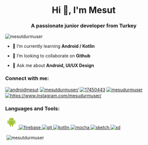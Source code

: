 <h1 align="center">Hi 👋, I'm Mesut</h1>
<h3 align="center">A passionate junior developer from Turkey</h3>

<p align="left"> <img src="https://komarev.com/ghpvc/?username=mesutdurmuser&label=Profile%20views&color=0e75b6&style=flat" alt="mesutdurmuser" /> </p>

- 🌱 I’m currently learning **Android / Kotlin**

- 👯 I’m looking to collaborate on **Github**

- 💬 Ask me about **Android, UI/UX Design**

<h3 align="left">Connect with me:</h3>
<p align="left">
<a href="https://twitter.com/androidmesut" target="blank"><img align="center" src="https://raw.githubusercontent.com/rahuldkjain/github-profile-readme-generator/master/src/images/icons/Social/twitter.svg" alt="androidmesut" height="30" width="40" /></a>
<a href="https://linkedin.com/in/mesutdurmuser/" target="blank"><img align="center" src="https://raw.githubusercontent.com/rahuldkjain/github-profile-readme-generator/master/src/images/icons/Social/linked-in-alt.svg" alt="mesutdurmuser/" height="30" width="40" /></a>
<a href="https://stackoverflow.com/users/17450443" target="blank"><img align="center" src="https://raw.githubusercontent.com/rahuldkjain/github-profile-readme-generator/master/src/images/icons/Social/stack-overflow.svg" alt="17450443" height="30" width="40" /></a>
<a href="https://fb.com/mesudurmuser" target="blank"><img align="center" src="https://raw.githubusercontent.com/rahuldkjain/github-profile-readme-generator/master/src/images/icons/Social/facebook.svg" alt="mesudurmuser" height="30" width="40" /></a>
<a href="https://www.instagram.com/mesudurmuser/" target="blank"><img align="center" src="https://raw.githubusercontent.com/rahuldkjain/github-profile-readme-generator/master/src/images/icons/Social/instagram.svg" alt="https://www.instagram.com/mesudurmuser/" height="30" width="40" /></a>
</p>

<h3 align="left">Languages and Tools:</h3>
<p align="left"> <a href="https://developer.android.com" target="_blank" rel="noreferrer"> <img src="https://raw.githubusercontent.com/devicons/devicon/master/icons/android/android-original-wordmark.svg" alt="android" width="40" height="40"/> </a> <a href="https://firebase.google.com/" target="_blank" rel="noreferrer"> <img src="https://www.vectorlogo.zone/logos/firebase/firebase-icon.svg" alt="firebase" width="40" height="40"/> </a> <a href="https://git-scm.com/" target="_blank" rel="noreferrer"> <img src="https://www.vectorlogo.zone/logos/git-scm/git-scm-icon.svg" alt="git" width="40" height="40"/> </a> <a href="https://kotlinlang.org" target="_blank" rel="noreferrer"> <img src="https://www.vectorlogo.zone/logos/kotlinlang/kotlinlang-icon.svg" alt="kotlin" width="40" height="40"/> </a> <a href="https://mochajs.org" target="_blank" rel="noreferrer"> <img src="https://www.vectorlogo.zone/logos/mochajs/mochajs-icon.svg" alt="mocha" width="40" height="40"/> </a> <a href="https://www.sketch.com/" target="_blank" rel="noreferrer"> <img src="https://www.vectorlogo.zone/logos/sketchapp/sketchapp-icon.svg" alt="sketch" width="40" height="40"/> </a> <a href="https://www.adobe.com/products/xd.html" target="_blank" rel="noreferrer"> <img src="https://cdn.worldvectorlogo.com/logos/adobe-xd.svg" alt="xd" width="40" height="40"/> </a> </p>

<p>&nbsp;<img align="center" src="https://github-readme-stats.vercel.app/api?username=mesutdurmuser&show_icons=true&locale=en" alt="mesutdurmuser" /></p>
